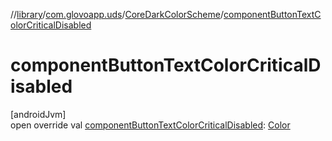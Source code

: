 //[library](../../../index.md)/[com.glovoapp.uds](../index.md)/[CoreDarkColorScheme](index.md)/[componentButtonTextColorCriticalDisabled](component-button-text-color-critical-disabled.md)

# componentButtonTextColorCriticalDisabled

[androidJvm]\
open override val [componentButtonTextColorCriticalDisabled](component-button-text-color-critical-disabled.md): [Color](https://developer.android.com/reference/kotlin/androidx/compose/ui/graphics/Color.html)
